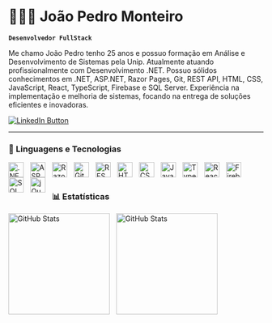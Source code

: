 # 👩🏻‍💻 João Pedro Monteiro

**`Desenvolvedor FullStack`**

Me chamo João Pedro tenho 25 anos  e possuo formação em Análise e Desenvolvimento de Sistemas pela Unip. Atualmente atuando profissionalmente com Desenvolvimento .NET. Possuo sólidos conhecimentos em .NET, ASP.NET, Razor Pages, Git, REST API, HTML, CSS, JavaScript, React, TypeScript, Firebase e SQL Server. Experiência na implementação e melhoria de sistemas, focando na entrega de soluções eficientes e inovadoras.

<p align="left">
    <a href="https://www.linkedin.com/in/joaopedro-monteiro/">
        <img 
            alt="LinkedIn Button" 
            title="LinkedIn" 
            src="https://img.shields.io/badge/LinkedIn-0077B5?style=for-the-badge&logo=linkedin&logoColor=white"
        />
    </a>
</p>

---

### 🤖 Linguagens e Tecnologias

<img 
    align="left" 
    alt=".NET" 
    title=".NET"
    width="30px" 
    style="padding-right: 10px;" 
    src="https://cdn.jsdelivr.net/gh/devicons/devicon@latest/icons/dot-net/dot-net-original.svg" 
/>
<img 
    align="left" 
    alt="ASP.NET" 
    title="ASP.NET"
    width="30px" 
    style="padding-right: 10px;" 
    src="https://cdn.jsdelivr.net/gh/devicons/devicon@latest/icons/dot-net/dot-net-plain-wordmark.svg" 
/>
<img 
    align="left" 
    alt="Razor Pages" 
    title="Razor Pages (.NET)" 
    width="30px" 
    style="padding-right: 10px;" 
    src="https://cdn.jsdelivr.net/gh/devicons/devicon@latest/icons/csharp/csharp-original.svg"
/>
<img 
    align="left" 
    alt="Git" 
    title="Git"
    width="30px" 
    style="padding-right: 10px;" 
    src="https://cdn.jsdelivr.net/gh/devicons/devicon@latest/icons/git/git-original.svg" 
/>
<img 
    align="left" 
    alt="REST API" 
    title="REST API"
    width="30px" 
    style="padding-right: 10px;" 
    src="https://www.vectorlogo.zone/logos/json/json-icon.svg" 
/>
<img 
    align="left" 
    alt="HTML" 
    title="HTML"
    width="30px" 
    style="padding-right: 10px;" 
    src="https://cdn.jsdelivr.net/gh/devicons/devicon@latest/icons/html5/html5-original.svg" 
/>
<img 
    align="left" 
    alt="CSS" 
    title="CSS"
    width="30px" 
    style="padding-right: 10px;" 
    src="https://cdn.jsdelivr.net/gh/devicons/devicon@latest/icons/css3/css3-original.svg" 
/>
<img 
    align="left" 
    alt="JavaScript" 
    title="JavaScript"
    width="30px" 
    style="padding-right: 10px;" 
    src="https://cdn.jsdelivr.net/gh/devicons/devicon@latest/icons/javascript/javascript-original.svg" 
/>
<img 
    align="left" 
    alt="TypeScript"
    title="TypeScript"
    width="30px"
    style="padding-right: 10px;" 
    src="https://cdn.jsdelivr.net/gh/devicons/devicon@latest/icons/typescript/typescript-original.svg"
/>
<img 
    align="left" 
    alt="React" 
    title="React"
    width="30px"
    style="padding-right: 10px;" 
    src="https://cdn.jsdelivr.net/gh/devicons/devicon@latest/icons/react/react-original.svg"
/>
<img 
    align="left" 
    alt="Firebase" 
    title="Firebase"
    width="30px"
    style="padding-right: 10px;" 
    src="https://cdn.jsdelivr.net/gh/devicons/devicon@latest/icons/firebase/firebase-plain.svg"
/>
<img 
    align="left" 
    alt="SQL Server" 
    title="SQL Server"
    width="30px"
    style="padding-right: 10px;" 
    src="https://cdn.jsdelivr.net/gh/devicons/devicon@latest/icons/microsoftsqlserver/microsoftsqlserver-plain.svg"
/>
<img 
    align="left" 
    alt="jQuery" 
    title="jQuery"
    width="30px"
    style="padding-right: 10px;" 
    src="https://cdn.jsdelivr.net/gh/devicons/devicon@latest/icons/jquery/jquery-original.svg"
/>

<br/>
<br/>

### 📊 Estatísticas

<p>
  <img 
    align="left" 
    alt="GitHub Stats" 
    height="200" 
    style="padding-right: 10px;" 
    src="https://github-readme-stats.vercel.app/api?username=joaopedro-monteiro&show_icons=true&theme=dracula&include_all_commits=true&locale=pt-br" 
  />
  <img 
      align="left" 
      alt="GitHub Stats" 
      height="200" 
      src="https://github-readme-stats.vercel.app/api/top-langs/?username=joaopedro-monteiro&theme=tokyonight&layout=compact&custom_title=Tecnologias&langs_count=9" 
  />

</p>
